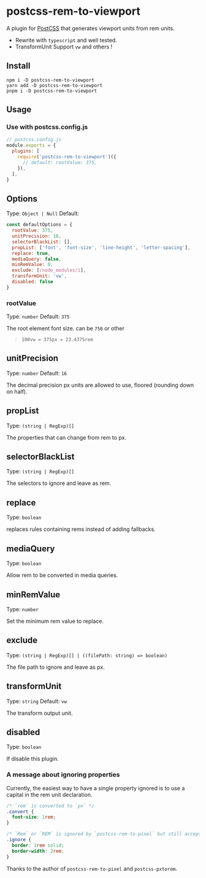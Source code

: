 # postcss-rem-to-viewport

A plugin for [PostCSS](https://github.com/ai/postcss) that generates viewport units from rem units.

- Rewrite with `typescript` and well tested.
- TransformUnit Support `vw` and others !

## Install

```shell
npm i -D postcss-rem-to-viewport
yarn add -D postcss-rem-to-viewport
pnpm i -D postcss-rem-to-viewport
```

## Usage

### Use with postcss.config.js

```js
// postcss.config.js
module.exports = {
  plugins: [
    require('postcss-rem-to-viewport')({
      // default: rootValue: 375,
    }),
  ],
}
```

## Options

Type: `Object | Null`
Default:

```js
const defaultOptions = {
  rootValue: 375,
  unitPrecision: 16,
  selectorBlackList: [],
  propList: ['font', 'font-size', 'line-height', 'letter-spacing'],
  replace: true,
  mediaQuery: false,
  minRemValue: 0,
  exclude: [/node_modules/i],
  transformUnit: 'vw',
  disabled: false
}
```

### rootValue

Type: `number`
Default: `375`

The root element font size. can be `750` or other

> `100vw = 375px = 23.4375rem`

## unitPrecision

Type: `number`
Default: `16`

The decimal precision px units are allowed to use, floored (rounding down on half).

## propList

Type: `(string | RegExp)[]`

The properties that can change from rem to px.

## selectorBlackList

Type: `(string | RegExp)[]`

The selectors to ignore and leave as rem.

## replace

Type: `boolean`

replaces rules containing rems instead of adding fallbacks.

## mediaQuery

Type: `boolean`

Allow rem to be converted in media queries.

## minRemValue

Type: `number`

Set the minimum rem value to replace.

## exclude

Type: `(string | RegExp)[] | ((filePath: string) => boolean)`

The file path to ignore and leave as px.

## transformUnit

Type: `string`
Default: `vw`

The transform output unit.

## disabled

Type: `boolean`

If disable this plugin.

### A message about ignoring properties

Currently, the easiest way to have a single property ignored is to use a capital in the rem unit declaration.

```css
/* `rem` is converted to `px` */
.convert {
  font-size: 1rem;
}

/* `Rem` or `REM` is ignored by `postcss-rem-to-pixel` but still accepted by browsers */
.ignore {
  border: 1rem solid;
  border-width: 2rem;
}
```

Thanks to the author of `postcss-rem-to-pixel` and `postcss-pxtorem`.

